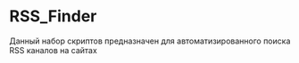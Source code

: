 # RSS_Finder
Данный набор скриптов предназначен для автоматизированного поиска RSS каналов на сайтах
